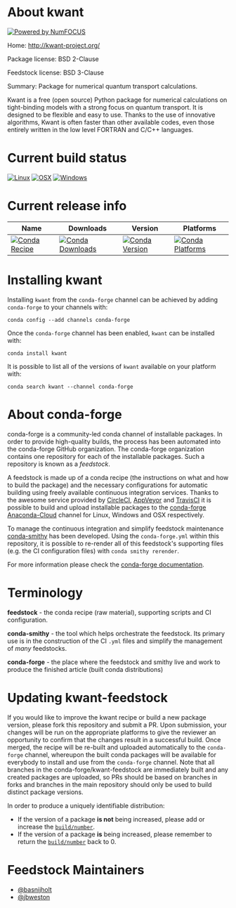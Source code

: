 About kwant
===========

[![Powered by NumFOCUS](https://img.shields.io/badge/powered%20by-NumFOCUS-orange.svg?style=flat&colorA=E1523D&colorB=007D8A)](http://numfocus.org)

Home: http://kwant-project.org/

Package license: BSD 2-Clause

Feedstock license: BSD 3-Clause

Summary: Package for numerical quantum transport calculations.

Kwant is a free (open source) Python package for numerical calculations on
tight-binding models with a strong focus on quantum transport. It is designed to
be flexible and easy to use. Thanks to the use of innovative algorithms, Kwant
is often faster than other available codes, even those entirely written in the
low level FORTRAN and C/C++ languages.


Current build status
====================

[![Linux](https://img.shields.io/circleci/project/github/conda-forge/kwant-feedstock/master.svg?label=Linux)](https://circleci.com/gh/conda-forge/kwant-feedstock)
[![OSX](https://img.shields.io/travis/conda-forge/kwant-feedstock/master.svg?label=macOS)](https://travis-ci.org/conda-forge/kwant-feedstock)
[![Windows](https://img.shields.io/appveyor/ci/conda-forge/kwant-feedstock/master.svg?label=Windows)](https://ci.appveyor.com/project/conda-forge/kwant-feedstock/branch/master)

Current release info
====================

| Name | Downloads | Version | Platforms |
| --- | --- | --- | --- |
| [![Conda Recipe](https://img.shields.io/badge/recipe-kwant-green.svg)](https://anaconda.org/conda-forge/kwant) | [![Conda Downloads](https://img.shields.io/conda/dn/conda-forge/kwant.svg)](https://anaconda.org/conda-forge/kwant) | [![Conda Version](https://img.shields.io/conda/vn/conda-forge/kwant.svg)](https://anaconda.org/conda-forge/kwant) | [![Conda Platforms](https://img.shields.io/conda/pn/conda-forge/kwant.svg)](https://anaconda.org/conda-forge/kwant) |

Installing kwant
================

Installing `kwant` from the `conda-forge` channel can be achieved by adding `conda-forge` to your channels with:

```
conda config --add channels conda-forge
```

Once the `conda-forge` channel has been enabled, `kwant` can be installed with:

```
conda install kwant
```

It is possible to list all of the versions of `kwant` available on your platform with:

```
conda search kwant --channel conda-forge
```


About conda-forge
=================

conda-forge is a community-led conda channel of installable packages.
In order to provide high-quality builds, the process has been automated into the
conda-forge GitHub organization. The conda-forge organization contains one repository
for each of the installable packages. Such a repository is known as a *feedstock*.

A feedstock is made up of a conda recipe (the instructions on what and how to build
the package) and the necessary configurations for automatic building using freely
available continuous integration services. Thanks to the awesome service provided by
[CircleCI](https://circleci.com/), [AppVeyor](https://www.appveyor.com/)
and [TravisCI](https://travis-ci.org/) it is possible to build and upload installable
packages to the [conda-forge](https://anaconda.org/conda-forge)
[Anaconda-Cloud](https://anaconda.org/) channel for Linux, Windows and OSX respectively.

To manage the continuous integration and simplify feedstock maintenance
[conda-smithy](https://github.com/conda-forge/conda-smithy) has been developed.
Using the ``conda-forge.yml`` within this repository, it is possible to re-render all of
this feedstock's supporting files (e.g. the CI configuration files) with ``conda smithy rerender``.

For more information please check the [conda-forge documentation](https://conda-forge.org/docs/).

Terminology
===========

**feedstock** - the conda recipe (raw material), supporting scripts and CI configuration.

**conda-smithy** - the tool which helps orchestrate the feedstock.
                   Its primary use is in the construction of the CI ``.yml`` files
                   and simplify the management of *many* feedstocks.

**conda-forge** - the place where the feedstock and smithy live and work to
                  produce the finished article (built conda distributions)


Updating kwant-feedstock
========================

If you would like to improve the kwant recipe or build a new
package version, please fork this repository and submit a PR. Upon submission,
your changes will be run on the appropriate platforms to give the reviewer an
opportunity to confirm that the changes result in a successful build. Once
merged, the recipe will be re-built and uploaded automatically to the
`conda-forge` channel, whereupon the built conda packages will be available for
everybody to install and use from the `conda-forge` channel.
Note that all branches in the conda-forge/kwant-feedstock are
immediately built and any created packages are uploaded, so PRs should be based
on branches in forks and branches in the main repository should only be used to
build distinct package versions.

In order to produce a uniquely identifiable distribution:
 * If the version of a package **is not** being increased, please add or increase
   the [``build/number``](https://conda.io/docs/user-guide/tasks/build-packages/define-metadata.html#build-number-and-string).
 * If the version of a package **is** being increased, please remember to return
   the [``build/number``](https://conda.io/docs/user-guide/tasks/build-packages/define-metadata.html#build-number-and-string)
   back to 0.

Feedstock Maintainers
=====================

* [@basnijholt](https://github.com/basnijholt/)
* [@jbweston](https://github.com/jbweston/)

